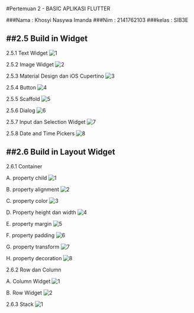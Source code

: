 #Pertemuan 2 - BASIC APLIKASI FLUTTER

###Nama  : Khosyi Nasywa Imanda
###Nim   : 2141762103
###kelas : SIB3E

##2.5 Build in Widget
--------------------------

 2.5.1 Text Widget
![1](</Dokumendasi/Textwidget.jpeg>)

2.5.2 Image Widget
![2](</Dokumendasi/image widget.jpeg>)

2.5.3 Material Design dan iOS Cupertino
![3](</Dokumendasi/cupertino.jpeg>)

2.5.4 Button
![4](</Dokumendasi/button.jpeg>)

2.5.5 Scaffold
![5](</Dokumendasi/scafold.jpg>)

2.5.6 Dialog
![6](</Dokumendasi/dialog.jpeg>)

2.5.7 Input dan Selection Widget
![7](</Dokumendasi/Input dan Selection Widge.jpeg>)

2.5.8 Date and Time Pickers
![8](</Dokumendasi/Date and Time Pickers.jpeg>)

##2.6 Build in Layout Widget
-----------------------------------

2.6.1 Container

  A. property child
  ![1](</Dokumendasi/property child.jpeg>) 

  B. property alignment
  ![2](</Dokumendasi/property alignment.jpeg>) 

  C. property color
  ![3](</Dokumendasi/property color.jpeg>) 

  D. Property height dan width
  ![4](</Dokumendasi/Property height dan width.jpeg>) 

  E. property margin
  ![5](</Dokumendasi/property margin.jpeg>) 

  F. property padding
  ![6](</Dokumendasi/property padding.jpeg>) 

  G. property transform
  ![7](</Dokumendasi/property transform.jpeg>) 

  H. property decoration
  ![8](</Dokumendasi/property decoration.jpeg>) 

2.6.2 Row dan Column

  A. Column Widget
  ![1](</Dokumendasi/clolm Widget.jpeg>) 

  B. Row Widget
  ![2](</Dokumendasi/row Widget.jpeg>) 

2.6.3 Stack
![1](</Dokumendasi/stack widget.jpeg>) 






